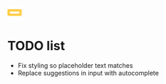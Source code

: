 ![Your Logo](./src/assets/favicon.png)

# TODO list

- Fix styling so placeholder text matches
- Replace suggestions in input with autocomplete
